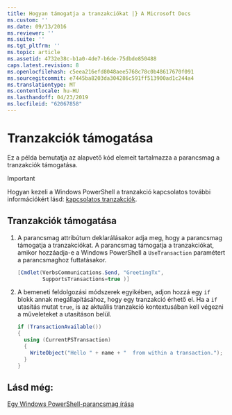 ```yaml
---
title: Hogyan támogatja a tranzakciókat |} A Microsoft Docs
ms.custom: ''
ms.date: 09/13/2016
ms.reviewer: ''
ms.suite: ''
ms.tgt_pltfrm: ''
ms.topic: article
ms.assetid: 4732e38c-b1a0-4de7-b6de-75dbde850488
caps.latest.revision: 8
ms.openlocfilehash: c5eea216efd8048aee5768c78c0b48617670f091
ms.sourcegitcommit: e7445ba8203da304286c591ff513900ad1c244a4
ms.translationtype: MT
ms.contentlocale: hu-HU
ms.lasthandoff: 04/23/2019
ms.locfileid: "62067858"
---
```

# <a name="how-to-support-transactions"></a>Tranzakciók támogatása

Ez a példa bemutatja az alapvető kód elemeit tartalmazza a parancsmag a tranzakciók támogatása.

> [!IMPORTANT]
> Hogyan kezeli a Windows PowerShell a tranzakció kapcsolatos további információkért lásd: [kapcsolatos tranzakciók][about_Transactions].

## <a name="to-support-transactions"></a>Tranzakciók támogatása

1. A parancsmag attribútum deklarálásakor adja meg, hogy a parancsmag támogatja a tranzakciókat.
   A parancsmag támogatja a tranzakciókat, amikor hozzáadja-e a Windows PowerShell a `UseTransaction` paramétert a parancsmaghoz futtatásakor.

    ```csharp
    [Cmdlet(VerbsCommunications.Send, "GreetingTx",
            SupportsTransactions=true )]
    ```

2. A bemeneti feldolgozási módszerek egyikében, adjon hozzá egy `if` blokk annak megállapításához, hogy egy tranzakció érhető el.
   Ha a `if` utasítás mutat `true`, is az aktuális tranzakció kontextusában kell végezni a műveleteket a utasításon belül.

    ```csharp
    if (TransactionAvailable())
    {
      using (CurrentPSTransaction)
      {
        WriteObject("Hello " + name + "  from within a transaction.");
      }
    }
    ```

## <a name="see-also"></a>Lásd még:

[Egy Windows PowerShell-parancsmag írása](./writing-a-windows-powershell-cmdlet.md)

<!-- External URLs -->

[about_Transactions]: /powershell/module/Microsoft.PowerShell.Core/About/about_Transactions
